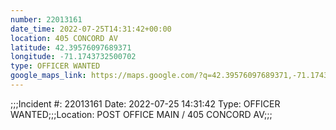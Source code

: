```yaml
---
number: 22013161
date_time: 2022-07-25T14:31:42+00:00
location: 405 CONCORD AV
latitude: 42.39576097689371
longitude: -71.1743732500702
type: OFFICER WANTED
google_maps_link: https://maps.google.com/?q=42.39576097689371,-71.1743732500702
---
```


;;;Incident #: 22013161  Date: 2022-07-25 14:31:42   Type: OFFICER WANTED;;;Location: POST OFFICE MAIN / 405 CONCORD AV;;;
